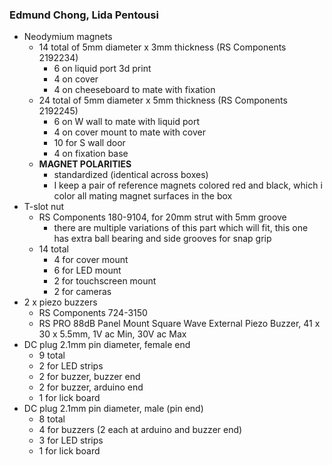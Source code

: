 ### Edmund Chong, Lida Pentousi
- Neodymium magnets
  - 14 total of 5mm diameter x 3mm thickness (RS Components 2192234)
    - 6 on liquid port 3d print
    - 4 on cover
    - 4 on cheeseboard to mate with fixation
  - 24 total of 5mm diameter x 5mm thickness (RS Components 2192245)
    - 6 on W wall to mate with liquid port
    - 4 on cover mount to mate with cover
    - 10 for S wall door
    - 4 on fixation base
  - **MAGNET POLARITIES**
    - standardized (identical across boxes)
    - I keep a pair of reference magnets colored red and black, which i color all mating magnet surfaces in the box 
- T-slot nut
  - RS Components 180-9104, for 20mm strut with 5mm groove
    - there are multiple variations of this part which will fit, this one has extra ball bearing and side grooves for snap grip
  - 14 total
    - 4 for cover mount
    - 6 for LED mount
    - 2 for touchscreen mount
    - 2 for cameras
- 2 x piezo buzzers
  - RS Components 724-3150
  - RS PRO 88dB Panel Mount Square Wave External Piezo Buzzer, 41 x 30 x 5.5mm, 1V ac Min, 30V ac Max
- DC plug 2.1mm pin diameter, female end
  - 9 total
  - 2 for LED strips
  - 2 for buzzer, buzzer end
  - 2 for buzzer, arduino end
  - 1 for lick board
- DC plug 2.1mm pin diameter, male (pin end)
  - 8 total
  - 4 for buzzers (2 each at arduino and buzzer end)
  - 3 for LED strips
  - 1 for lick board
